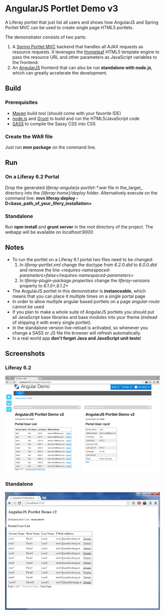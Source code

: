 AngularJS Portlet Demo v3
=========================

A Liferay portlet that just list all users and shows how AngularJS and Spring Portlet MVC can be used to create single page HTML5 portlets.

The demonstrator consists of two parts:

1. A [Spring Portlet MVC](http://docs.spring.io/spring/docs/4.0.x/spring-framework-reference/html/portlet.html) backend that handles all AJAX requests as resource requests. 
   It leverages the [thymeleaf](http://www.thymeleaf.org/) HTML5 template engine to pass the resource URL and other parameters as JavaScript variables to the frontend. 
2. An [AngularJS](https://angularjs.org/) frontend that can also be run **standalone with node.js**, which can greatly accelerate the development.

## Build

### Prerequisites
* [Maven](https://maven.apache.org/) build tool (should come with your favorite IDE)
* [node.js](http://nodejs.org/) and [Grunt](http://gruntjs.com/) to build and run the HTML5/JavaScript code
* [SASS](http://sass-lang.com/) to compile the Sassy CSS into CSS

### Create the WAR file

Just run **mvn package** on the command line.

## Run

### On a Liferay 6.2 Portal

Drop the generated _liferay-angularjs-portlet-*.war_ file in the_target_ directory into the *{liferay-home}/deploy* folder.
Alternatively execute on the command line: **mvn liferay:deploy -D\<base_path_of_your_lifery_installation\>**

### Standalone

Run **npm install** and **grunt server** in the root directory of the project. The webapp will be available on *localhost:9000*.

## Notes

* To run the portlet on a Liferay 6.1 portal two files need to be changed:  
    1. In *liferay-portlet.xml* change the doctype from *6.2.0.dtd* to *6.0.0.dtd* and remove the line *&lt;requires-namespaced-parameters&gt;false&lt;/requires-namespaced-parameters&gt;*
    2. In *liferay-plugin-package.properties* change the *liferay-versions* property to *6.1.0+,6.1.2+*
* The AngularJS portlet in this demonstrator is **instanceable**, which means that you can place it multiple times on a single portal page 
* In order to allow multiple angular based portlets on a page *angular-route* cannot be used
* If you plan to make a whole suite of AngularJS portlets you should put all JavaScript base libraries and base modules into your theme
  (instead of shipping it with every single portlet).
* In the standalone version live-reload is activated, so whenever you change a SASS or JS file the browser will refresh automatically.  
* In a real world app **don't forget Java and JavaScript unit tests**!

## Screenshots

### Liferay 6.2

![Portlet](screenshot_portlet.png)

### Standalone

![Portlet](screenshot_standalone.png)




